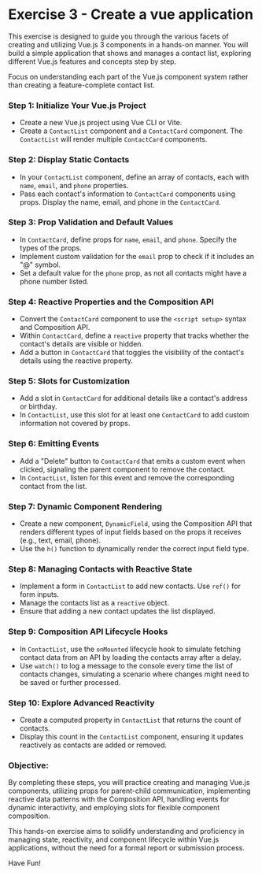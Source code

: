 # Exercise 3 - Create a vue application

This exercise is designed to guide you through the various facets of creating and utilizing Vue.js 3 components in a hands-on manner. You will build a simple application that shows and manages a contact list, exploring different Vue.js features and concepts step by step.

Focus on understanding each part of the Vue.js component system rather than creating a feature-complete contact list.

### Step 1: Initialize Your Vue.js Project
- Create a new Vue.js project using Vue CLI or Vite.
- Create a `ContactList` component and a `ContactCard` component. The `ContactList` will render multiple `ContactCard` components.

### Step 2: Display Static Contacts
- In your `ContactList` component, define an array of contacts, each with `name`, `email`, and `phone` properties.
- Pass each contact's information to `ContactCard` components using props. Display the name, email, and phone in the `ContactCard`.

### Step 3: Prop Validation and Default Values
- In `ContactCard`, define props for `name`, `email`, and `phone`. Specify the types of the props.
- Implement custom validation for the `email` prop to check if it includes an "@" symbol.
- Set a default value for the `phone` prop, as not all contacts might have a phone number listed.

### Step 4: Reactive Properties and the Composition API
- Convert the `ContactCard` component to use the `<script setup>` syntax and Composition API.
- Within `ContactCard`, define a `reactive` property that tracks whether the contact's details are visible or hidden.
- Add a button in `ContactCard` that toggles the visibility of the contact's details using the reactive property.

### Step 5: Slots for Customization
- Add a slot in `ContactCard` for additional details like a contact's address or birthday.
- In `ContactList`, use this slot for at least one `ContactCard` to add custom information not covered by props.

### Step 6: Emitting Events
- Add a "Delete" button to `ContactCard` that emits a custom event when clicked, signaling the parent component to remove the contact.
- In `ContactList`, listen for this event and remove the corresponding contact from the list.

### Step 7: Dynamic Component Rendering
- Create a new component, `DynamicField`, using the Composition API that renders different types of input fields based on the props it receives (e.g., text, email, phone).
- Use the `h()` function to dynamically render the correct input field type.

### Step 8: Managing Contacts with Reactive State
- Implement a form in `ContactList` to add new contacts. Use `ref()` for form inputs.
- Manage the contacts list as a `reactive` object.
- Ensure that adding a new contact updates the list displayed.

### Step 9: Composition API Lifecycle Hooks
- In `ContactList`, use the `onMounted` lifecycle hook to simulate fetching contact data from an API by loading the contacts array after a delay.
- Use `watch()` to log a message to the console every time the list of contacts changes, simulating a scenario where changes might need to be saved or further processed.

### Step 10: Explore Advanced Reactivity
- Create a computed property in `ContactList` that returns the count of contacts.
- Display this count in the `ContactList` component, ensuring it updates reactively as contacts are added or removed.

### Objective:
By completing these steps, you will practice creating and managing Vue.js components, utilizing props for parent-child communication, implementing reactive data patterns with the Composition API, handling events for dynamic interactivity, and employing slots for flexible component composition.

This hands-on exercise aims to solidify understanding and proficiency in managing state, reactivity, and component lifecycle within Vue.js applications, without the need for a formal report or submission process.

Have Fun!
